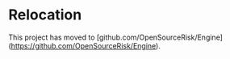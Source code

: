 # Relocation

This project has moved to [github.com/OpenSourceRisk/Engine]
(https://github.com/OpenSourceRisk/Engine).

